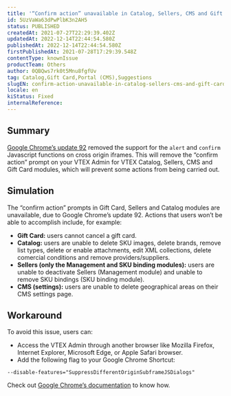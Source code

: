```yaml
---
title: '“Confirm action” unavailable in Catalog, Sellers, CMS and Gift Card modules for Google Chrome'
id: 5UzVaWa63dPwPlbK3n2AH5
status: PUBLISHED
createdAt: 2021-07-27T22:29:39.402Z
updatedAt: 2022-12-14T22:44:54.580Z
publishedAt: 2022-12-14T22:44:54.580Z
firstPublishedAt: 2021-07-28T17:29:39.548Z
contentType: knownIssue
productTeam: Others
author: 0QBQws7rk0t5Mnu8fgfUv
tag: Catalog,Gift Card,Portal (CMS),Suggestions
slugEN: confirm-action-unavailable-in-catalog-sellers-cms-and-gift-card-modules-for
locale: en
kiStatus: Fixed
internalReference:  
---
```


## Summary

[Google Chrome’s update 92](https://chromestatus.com/feature/5148698084376576) removed the support for the `alert` and `confirm` Javascript functions on cross origin iframes. This will remove the “confirm action” prompt on your VTEX Admin for VTEX Catalog, Sellers, CMS and Gift Card modules, which will prevent some actions from being carried out.


## Simulation

The “confirm action” prompts in Gift Card, Sellers and Catalog modules are unavailable, due to Google Chrome’s update 92. Actions that users won’t be able to accomplish include, for example:

- __Gift Card:__ users cannot cancel a gift card.
- __Catalog:__ users are unable to delete SKU images, delete brands, remove list types, delete or enable attachments, edit XML collections, delete comercial conditions and remove providers/suppliers. 
- __Sellers (only the Management and SKU binding modules):__ users are unable to deactivate Sellers (Management module) and unable to remove SKU bindings (SKU binding module).
- __CMS (settings):__ users are unable to delete geographical areas on their CMS settings page.


## Workaround

To avoid this issue, users can:

- Access the VTEX Admin through another browser like Mozilla Firefox, Internet Explorer, Microsoft Edge, or Apple Safari browser.  
- Add the following flag to your Google Chrome Shortcut:     

`--disable-features="SuppressDifferentOriginSubframeJSDialogs"`   

Check out [Google Chrome’s documentation](https://support.google.com/chrome/a/answer/6271282?hl=en#zippy=%2Cwindows) to know how.   


